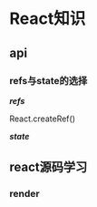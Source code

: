 # React知识

## api

### refs与state的选择

***refs***

React.createRef()

***state***



## react源码学习

### render

### 
